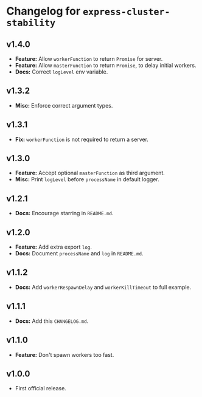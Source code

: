 # Changelog for `express-cluster-stability`

## v1.4.0

  * **Feature:** Allow `workerFunction` to return `Promise` for server.
  * **Feature:** Allow `masterFunction` to return `Promise`, to delay initial workers.
  * **Docs:** Correct `logLevel` env variable.

## v1.3.2

  * **Misc:** Enforce correct argument types.

## v1.3.1

  * **Fix:** `workerFunction` is not required to return a server.

## v1.3.0

  * **Feature:** Accept optional `masterFunction` as third argument.
  * **Misc:** Print `logLevel` before `processName` in default logger.

## v1.2.1

  * **Docs:** Encourage starring in `README.md`.

## v1.2.0

  * **Feature:** Add extra export `log`.
  * **Docs:** Document `processName` and `log` in `README.md`.

## v1.1.2

  * **Docs:** Add `workerRespawnDelay` and `workerKillTimeout` to full example.

## v1.1.1

  * **Docs:** Add this `CHANGELOG.md`.

## v1.1.0

  * **Feature:** Don't spawn workers too fast.

## v1.0.0

  * First official release.

